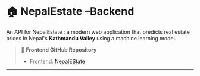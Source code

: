 # 🏠 NepalEstate –Backend

An API for NepalEstate : a modern web application that predicts real estate prices in Nepal's **Kathmandu Valley** using a machine learning model.

> 🔗 **Frontend GitHub Repository**   
> - Frontend: [NepalEState](https://github.com/080bct12alex/Nepalestate)

---

